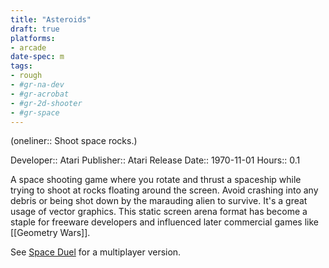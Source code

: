 ```yaml
---
title: "Asteroids"
draft: true
platforms:
- arcade
date-spec: m
tags:
- rough
- #gr-na-dev 
- #gr-acrobat 
- #gr-2d-shooter 
- #gr-space 
---
```


(oneliner:: Shoot space rocks.)

Developer:: Atari
Publisher:: Atari
Release Date:: 1970-11-01
Hours:: 0.1

A space shooting game where you rotate and thrust a spaceship while trying to shoot at rocks floating around the screen. Avoid crashing into any debris or being shot down by the marauding alien to survive. It's a great usage of vector graphics. This static screen arena format has become a staple for freeware developers and influenced later commercial games like [[Geometry Wars]].

See [Space Duel](gamerecs/Space%20Duel.md) for a multiplayer version.